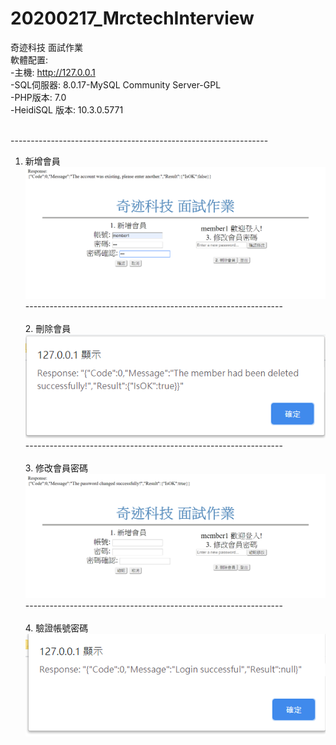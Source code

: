 # 20200217_MrctechInterview
奇迹科技 面試作業<br>
軟體配置: <br>
-主機:                           http://127.0.0.1 <br>
-SQL伺服器:                      8.0.17-MySQL Community Server-GPL <br>
-PHP版本:                        7.0 <br>
-HeidiSQL 版本:                  10.3.0.5771 <br>


<br>----------------------------------------------------------------<br>
1. 新增會員 <br>
![image](https://github.com/JHLv/20200217_MrctechInterview/blob/master/runtime01.png)
<br>----------------------------------------------------------------<br>
<br>2. 刪除會員 <br>
![image](https://github.com/JHLv/20200217_MrctechInterview/blob/master/runtime02.png)
<br>----------------------------------------------------------------<br>
<br>3. 修改會員密碼 <br>
![image](https://github.com/JHLv/20200217_MrctechInterview/blob/master/runtime03.png)
<br>----------------------------------------------------------------<br>
<br>4. 驗證帳號密碼 <br>
![image](https://github.com/JHLv/20200217_MrctechInterview/blob/master/runtime04.png)

